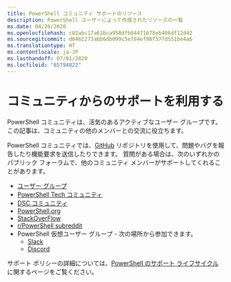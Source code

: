 ```yaml
---
title: PowerShell コミュニティ サポートのリソース
description: PowerShell ユーザーによって作成されたリソースの一覧
ms.date: 04/29/2020
ms.openlocfilehash: c82abc17a61bca958dfb04471678eb406df12d42
ms.sourcegitcommit: d0461273abb6db099c5e784ef00f57fd551be4a6
ms.translationtype: HT
ms.contentlocale: ja-JP
ms.lasthandoff: 07/01/2020
ms.locfileid: "85794822"
---
```

# <a name="getting-support-from-the-community"></a>コミュニティからのサポートを利用する

PowerShell コミュニティは、活気のあるアクティブなユーザー グループです。 この記事は、コミュニティの他のメンバーとの交流に役立ちます。

PowerShell コミュニティでは、[GitHub](https://github.com/powershell/powershell/issues) リポジトリを使用して、問題やバグを報告したり機能要求を送信したりできます。 質問がある場合は、次のいずれかのパブリック フォーラムで、他のコミュニティ メンバーがサポートしてくれることがあります。

- [ユーザー グループ](https://aka.ms/psusergroup)
- [PowerShell Tech コミュニティ](https://techcommunity.microsoft.com/t5/PowerShell/ct-p/WindowsPowerShell)
- [DSC コミュニティ](https://dsccommunity.org/)
- [PowerShell.org](https://powershell.org/)
- [StackOverFlow](https://stackoverflow.com/questions/tagged/powershell)
- [r/PowerShell subreddit](https://www.reddit.com/r/PowerShell/)
- PowerShell 仮想ユーザー グループ - 次の場所から参加できます。
  - [Slack](https://aka.ms/psslack)
  - [Discord](https://aka.ms/psdiscord)

サポート ポリシーの詳細については、[PowerShell のサポート ライフサイクル](/powershell/scripting/powershell-support-lifecycle)に関するページをご覧ください。
